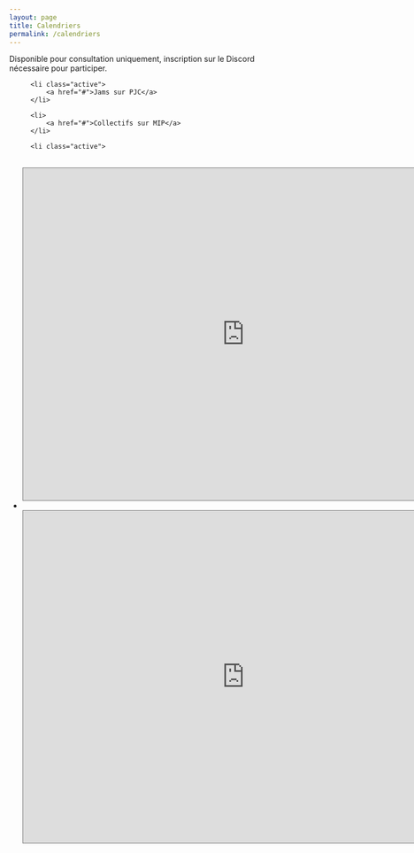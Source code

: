 ```yaml
---
layout: page
title: Calendriers 
permalink: /calendriers
---
```

<p>Disponible pour consultation uniquement, inscription sur le Discord nécessaire pour participer.</p>

<ul class="tab" data-tab="47e7fac6-28a7-4470-a67b-1e7406c42f73" data-name="calendriers">
  
      <li class="active">
          <a href="#">Jams sur PJC</a>
      </li>
  
      <li>
          <a href="#">Collectifs sur MIP</a>
      </li>
    
</ul>
<ul class="tab-content" id="47e7fac6-28a7-4470-a67b-1e7406c42f73" data-name="calendriers">
  
      <li class="active">
<br/>

<iframe src="https://calendar.google.com/calendar/embed?height=600&wkst=2&bgcolor=%23ffffff&ctz=Europe%2FParis&showPrint=0&showCalendars=0&src=bTFvdjNzaGdrcWd1ODFpMjdkOW02ZW9mZTViNnR1YTFAaW1wb3J0LmNhbGVuZGFyLmdvb2dsZS5jb20&src=ZnIuZnJlbmNoI2hvbGlkYXlAZ3JvdXAudi5jYWxlbmRhci5nb29nbGUuY29t&color=%23009688&color=%230B8043" style="border:solid 1px #777" width="800" height="600" frameborder="0" scrolling="no"></iframe>
      </li>
      <li>
<br/>
<iframe src="https://calendar.google.com/calendar/embed?height=600&wkst=2&bgcolor=%23ffffff&ctz=UTC&showPrint=0&showCalendars=0&src=MmxuNWc2cGswMzFmNjZuNGRzajFycDFndHRkNmVocmNAaW1wb3J0LmNhbGVuZGFyLmdvb2dsZS5jb20&src=ZnIuZnJlbmNoI2hvbGlkYXlAZ3JvdXAudi5jYWxlbmRhci5nb29nbGUuY29t&color=%23795548&color=%230B8043" style="border:solid 1px #777" width="800" height="600" frameborder="0" scrolling="no"></iframe>
      </li>
</ul>
